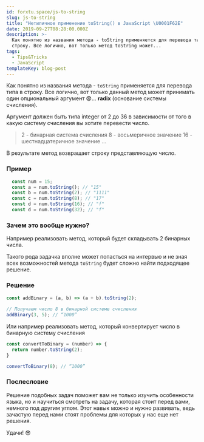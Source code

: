 ```yaml
---
id: forxtu.space/js-to-string
slug: js-to-string
title: "Нетипичное применение toString() в JavaScript \U0001F62E"
date: 2019-09-27T08:28:00.000Z
description: >-
  Как понятно из названия метода - toString применяется для перевода типа в
  строку. Все логично, вот только метод toString может...
tags:
  - Tips&Tricks
  - JavaScript
templateKey: blog-post
---
```

Как понятно из названия метода - `toString` применяется для перевода типа в строку. Все логично, вот только данный метод может принимать один опциональный аргумент 😨...  **radix** (основание системы счисления). 

Аргумент должен быть типа integer от 2 до 36 в зависимости от того в какую систему счисления вы хотите перевести число.

> 2 - бинарная система счисления
> 8 - восьмеричное значение
> 16 -  шестнадцатеричное значение
> ...

В результате метод возвращает строку представляющую число.

### Пример

```js
  const num = 15;
  const a = num.toString(); // "15"
  const b = num.toString(2); // "1111"
  const c = num.toString(8); // "17"
  const d = num.toString(16); // "f"
  const d = num.toString(32); // "f"
```

### Зачем это вообще нужно?

Например реализовать метод, который будет складывать 2 бинарных числа. 

Такого рода задачка вполне может попасться на интервью и не зная всех возможностей метода `toString` будет сложно найти подходящее решение.

### Решение

```js
const addBinary = (a, b) => (a + b).toString(2);
 
// Получаем число 8 в бинарной системе счисления
addBinary(3, 5); // “1000”
```

Или например реализовать метод, который конвертирует число в бинарную систему счисления

```js
const convertToBinary = (number) => {
  return number.toString(2);
}

convertToBinary(8); // “1000”
```

### Послесловие

Решение подобных задач поможет вам не только изучить особенности языка, но и научиться смотреть на задачу, которая стоит перед вами, немного под другим углом. Этот навык можно и нужно развивать, ведь зачастую перед нами стоят проблемы для которых у нас еще нет решения. 

Удачи! 😎
